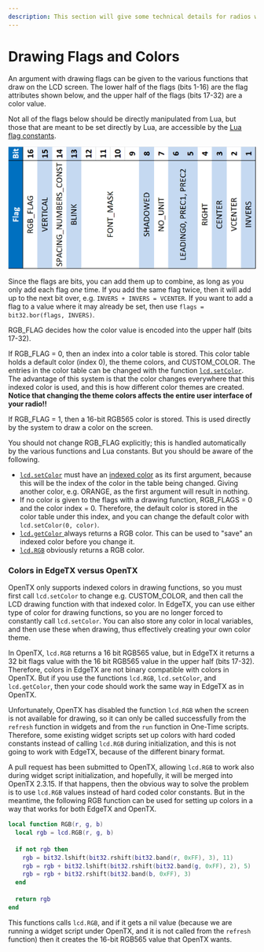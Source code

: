 ```yaml
---
description: This section will give some technical details for radios with a color screen.
---
```


# Drawing Flags and Colors

An  argument with drawing flags can be given to the various functions that draw on the LCD screen. The lower half of the flags \(bits 1-16\) are the flag attributes shown below, and the upper half of the flags \(bits 17-32\) are a color value.

Not all of the flags below should be directly manipulated from Lua, but those that are meant to be set directly by Lua, are accessible by the [Lua flag constants](../part_iii_-_opentx_lua_api_reference/constants/flags-and-pattern-constants.md#flags).

![](../.gitbook/assets/flags%20%281%29.png)

Since the flags are bits, you can add them up to combine, as long as you only add each flag _one_ time. If you add the same flag twice, then it will add up to the next bit over, e.g. `INVERS + INVERS = VCENTER`. If you want to add a flag to a value where it may already be set, then use `flags = bit32.bor(flags, INVERS)`.

RGB\_FLAG decides how the color value is encoded into the upper half \(bits 17-32\). 

If RGB\_FLAG = 0, then an index into a color table is stored. This color table holds a default color \(index 0\), the theme colors, and CUSTOM\_COLOR. The entries in the color table can be changed with the function [`lcd.setColor`](../part_iii_-_opentx_lua_api_reference/lcd-functions-less-than-greater-than-luadoc-begin-lcd/setcolor.md). The advantage of this system is that the color changes everywhere that this indexed color is used, and this is how different color themes are created. **Notice that changing the theme colors affects the entire user interface of your radio!!**

If RGB\_FLAG = 1, then a 16-bit RGB565 color is stored. This is used directly by the system to draw a color on the screen.

You should not change RGB\_FLAG explicitly; this is handled automatically by the various functions and Lua constants. But you should be aware of the following.

* [`lcd.setColor`](../part_iii_-_opentx_lua_api_reference/lcd-functions-less-than-greater-than-luadoc-begin-lcd/setcolor.md) must have an [indexed color](../part_iii_-_opentx_lua_api_reference/constants/color-constants.md#indexed-colors) as its first argument, because this will be the index of the color in the table being changed. Giving another color, e.g. ORANGE, as the first argument will result in nothing.
* If no color is given to the flags with a drawing function, RGB\_FLAGS = 0 and the color index = 0. Therefore, the default color is stored in the color table under this index, and you can change the default color with `lcd.setColor(0, color)`.
* [`lcd.getColor` ](../part_iii_-_opentx_lua_api_reference/lcd-functions-less-than-greater-than-luadoc-begin-lcd/getcolor.md)always returns a RGB color. This can be used to "save" an indexed color before you change it.
* [`lcd.RGB`](../part_iii_-_opentx_lua_api_reference/lcd-functions-less-than-greater-than-luadoc-begin-lcd/rgb.md) obviously returns a RGB color.

### Colors in EdgeTX versus OpenTX

OpenTX only supports indexed colors in drawing functions, so you must first call `lcd.setColor` to change e.g. CUSTOM\_COLOR, and then call the LCD drawing function with that indexed color. In EdgeTX, you can use either type of color for drawing functions, so you are no longer forced to constantly call `lcd.setColor`. You can also store any color in local variables, and then use these when drawing, thus effectively creating your own color theme.

In OpenTX, `lcd.RGB` returns a 16 bit RGB565 value, but in EdgeTX it returns a 32 bit flags value with the 16 bit RGB565 value in the upper half \(bits 17-32\). Therefore, colors in EdgeTX are not binary compatible with colors in OpenTX. But if you use the functions `lcd.RGB`, `lcd.setColor`, and `lcd.getColor`, then your code should work the same way in EdgeTX as in OpenTX.

Unfortunately, OpenTX has disabled the function `lcd.RGB` when the screen is not available for drawing, so it can only be called successfully from the `refresh` function in widgets and from the `run` function in One-Time scripts. Therefore, some existing widget scripts set up colors with hard coded constants instead of calling `lcd.RGB` during initialization, and this is not going to work with EdgeTX, because of the different binary format.

A pull request has been submitted to OpenTX, allowing `lcd.RGB` to work also during widget script initialization, and hopefully, it will be merged into OpenTX 2.3.15. If that happens, then the obvious way to solve the problem is to use `lcd.RGB` values instead of hard coded color constants. But in the meantime, the following RGB function can be used for setting up colors in a way that works for both EdgeTX and OpenTX.

```lua
local function RGB(r, g, b)
  local rgb = lcd.RGB(r, g, b)
  
  if not rgb then
    rgb = bit32.lshift(bit32.rshift(bit32.band(r, 0xFF), 3), 11)
    rgb = rgb + bit32.lshift(bit32.rshift(bit32.band(g, 0xFF), 2), 5)
    rgb = rgb + bit32.rshift(bit32.band(b, 0xFF), 3)
  end
  
  return rgb
end
```

This functions calls `lcd.RGB`, and if it gets a nil value \(because we are running a widget script under OpenTX, and it is not called from the `refresh` function\) then it creates the 16-bit RGB565 value that OpenTX wants.

